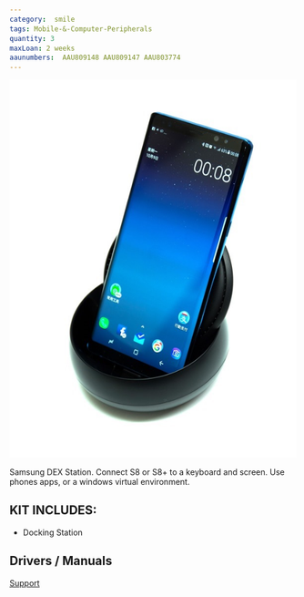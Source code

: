 ```yaml
---
category:  smile
tags: Mobile-&-Computer-Peripherals
quantity: 3
maxLoan: 2 weeks
aaunumbers:  AAU809148 AAU809147 AAU803774
---
```

![Mobile Phone Docking Station](/assets/images/equip/dex.jpg)

Samsung DEX Station. Connect S8 or S8+ to a keyboard and screen.  Use phones apps, or a windows virtual environment.
## KIT INCLUDES:
-  Docking Station

## Drivers / Manuals
[Support](https://www.samsung.com/dk/mobile-accessories/dex-station-ee-mg950tbegww/#support)



